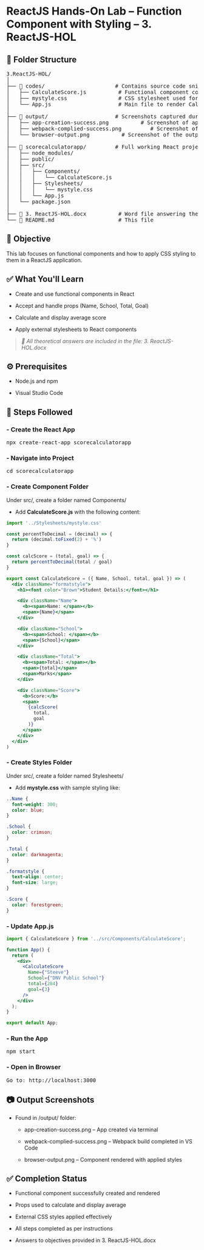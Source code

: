 # ReactJS Hands-On Lab – Function Component with Styling – 3. ReactJS-HOL

## 📁 Folder Structure

<pre>3.ReactJS-HOL/
│
├── 📂 codes/                      # Contains source code snippets used in the lab
│   ├── CalculateScore.js          # Functional component code
│   ├── mystyle.css                # CSS stylesheet used for styling
│   └── App.js                     # Main file to render CalculateScore
│
├── 📂 output/                     # Screenshots captured during execution
│   ├── app-creation-success.png          # Screenshot of app creation in CMD
│   ├── webpack-complied-success.png         # Screenshot of Webpack build success in VS Code
│   └── browser-output.png          # Screenshot of the output in browser
│
├── 📂 scorecalculatorapp/         # Full working React project
│   ├── node_modules/
│   ├── public/
│   ├── src/
│   │   ├── Components/
│   │   │   └── CalculateScore.js
│   │   ├── Stylesheets/
│   │   │   └── mystyle.css
│   │   └── App.js
│   └── package.json
│
├── 📄 3. ReactJS-HOL.docx          # Word file answering theoretical objectives
└── 📄 README.md                    # This file</pre>

## 📌 Objective
This lab focuses on functional components and how to apply CSS styling to them in a ReactJS application.

## ✅ What You'll Learn
- Create and use functional components in React

- Accept and handle props (Name, School, Total, Goal)

- Calculate and display average score

- Apply external stylesheets to React components

>*📝 All theoretical answers are included in the file: 3. ReactJS-HOL.docx*

## ⚙️ Prerequisites
- Node.js and npm

- Visual Studio Code

## 🚀 Steps Followed
### - Create the React App
<pre>npx create-react-app scorecalculatorapp</pre>

### - Navigate into Project
<pre>cd scorecalculatorapp</pre>

### - Create Component Folder
Under src/, create a folder named Components/

- Add ****CalculateScore.js**** with the following content:

```jsx
import '../Stylesheets/mystyle.css'

const percentToDecimal = (decimal) => {
  return (decimal.toFixed(2) + '%')
}

const calcScore = (total, goal) => {
  return percentToDecimal(total / goal)
}

export const CalculateScore = ({ Name, School, total, goal }) => (
  <div className="formatstyle">
    <h1><font color="Brown">Student Details:</font></h1>

    <div className="Name">
      <b><span>Name: </span></b>
      <span>{Name}</span>
    </div>

    <div className="School">
      <b><span>School: </span></b>
      <span>{School}</span>
    </div>

    <div className="Total">
      <b><span>Total: </span></b>
      <span>{total}</span>
      <span>Marks</span>
    </div>

    <div className="Score">
      <b>Score:</b>
      <span>
        {calcScore(
          total,
          goal
        )}
      </span>
    </div>
  </div>
)
```

### - Create Styles Folder
Under src/, create a folder named Stylesheets/

- Add ****mystyle.css**** with sample styling like:

```css
..Name {
  font-weight: 300;
  color: blue;
}

.School {
  color: crimson;
}

.Total {
  color: darkmagenta;
}

.formatstyle {
  text-align: center;
  font-size: large;
}

.Score {
  color: forestgreen;
}
```

### - Update App.js

```jsx
import { CalculateScore } from '../src/Components/CalculateScore';

function App() {
  return (
    <div>
      <CalculateScore 
        Name={"Steeve"} 
        School={"DNV Public School"} 
        total={284} 
        goal={3} 
      />
    </div>
  );
}

export default App;
```

### - Run the App
<pre>npm start</pre>

### - Open in Browser
<pre>Go to: http://localhost:3000</pre>

## 📷 Output Screenshots
- Found in /output/ folder:

    - app-creation-success.png – App created via terminal

    - webpack-complied-success.png – Webpack build completed in VS Code

    - browser-output.png – Component rendered with applied styles

## ✅ Completion Status
- Functional component successfully created and rendered

- Props used to calculate and display average

- External CSS styles applied effectively

- All steps completed as per instructions

- Answers to objectives provided in 3. ReactJS-HOL.docx
